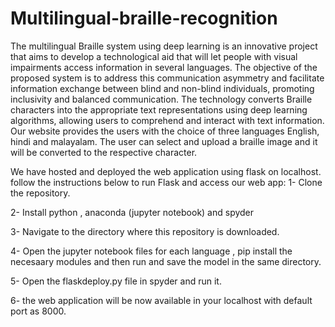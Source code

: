 # Multilingual-braille-recognition

The multilingual Braille system using deep learning is an innovative project that aims to develop a technological aid that will let people with visual impairments access information in several languages. The objective of the proposed system is to address this communication asymmetry and facilitate information exchange between blind and non-blind individuals, promoting inclusivity and balanced communication.
The technology converts Braille characters into the appropriate text representations using deep learning algorithms, allowing users to comprehend and interact with text information.
Our website provides the users with the choice of three languages English, hindi and malayalam. The user can select and upload a braille image and it will be converted to the respective character.

We have hosted and deployed the web application using flask on localhost.
follow the instructions below to run Flask and access our web app:
1- Clone the repository.

2- Install python , anaconda (jupyter notebook) and spyder

3- Navigate to the directory where this repository is downloaded.

4- Open the jupyter notebook files for each language , pip install the necesaary modules and then run and save the model in the same directory.

5- Open the flaskdeploy.py file in spyder and run it.

6- the web application will be now available in your localhost with default port as 8000.
